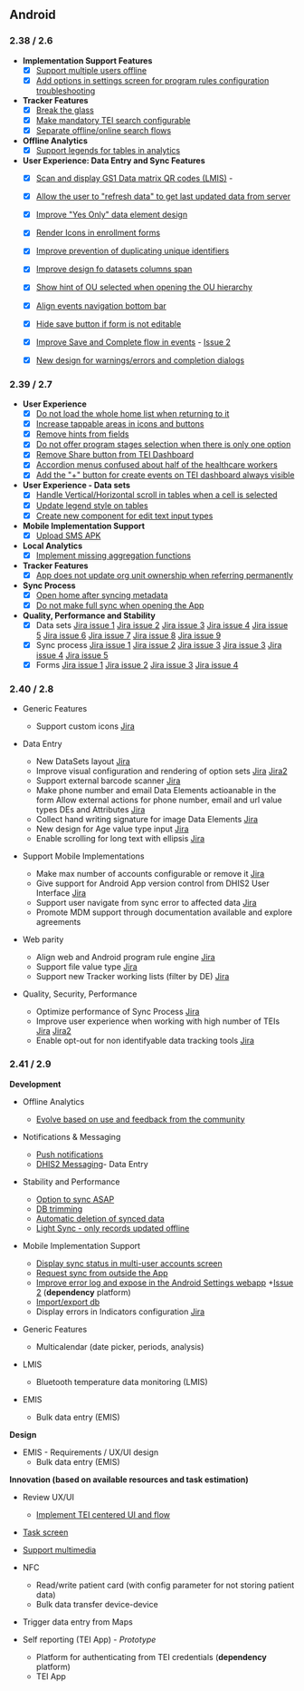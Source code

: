 ## Android

### 2.38 / 2.6

-   **Implementation Support Features**
    -   [x] [Support multiple users offline](https://jira.dhis2.org/browse/ANDROAPP-653)
    -   [x] [Add options in settings screen for program rules configuration troubleshooting](https://jira.dhis2.org/browse/ANDROAPP-1655)
    
-   **Tracker Features**
    -   [x] [Break the glass](https://jira.dhis2.org/browse/ANDROAPP-657)
    -   [x] [Make mandatory TEI search configurable](https://jira.dhis2.org/browse/ANDROAPP-4545)
    -   [x] [Separate offline/online search flows](https://jira.dhis2.org/browse/ANDROAPP-4023)

-   **Offline Analytics**
    -   [x] [Support legends for tables in analytics](https://jira.dhis2.org/browse/ANDROAPP-4500)

-   **User Experience: Data Entry and Sync Features**
    -  [x] [Scan and display GS1 Data matrix QR codes (LMIS)](https://jira.dhis2.org/browse/ANDROAPP-4329)    -  
    -  [x] [Allow the user to "refresh data" to get last updated data from server](https://jira.dhis2.org/browse/ANDROAPP-4331)
    -  [x] [Improve "Yes Only" data element design](https://jira.dhis2.org/browse/ANDROAPP-4493)
    -  [x] [Render Icons in enrollment forms](https://jira.dhis2.org/browse/ANDROAPP-4258)
    -  [x] [Improve prevention of duplicating unique identifiers](https://jira.dhis2.org/browse/ANDROAPP-4250)
    -  [x] [Improve design fo datasets columns span](https://jira.dhis2.org/browse/ANDROAPP-3016)
    -  [x] [Show hint of OU selected when opening the OU hierarchy](https://jira.dhis2.org/browse/ANDROAPP-2520)
    -  [x] [Align events navigation bottom bar](https://jira.dhis2.org/browse/ANDROAPP-3651)
    -  [x] [Hide save button if form is not editable](https://jira.dhis2.org/browse/ANDROAPP-4613)
    -  [x] [Improve Save and Complete flow in events](https://jira.dhis2.org/browse/ANDROAPP-4610) - [Issue 2](https://jira.dhis2.org/browse/ANDROAPP-4545)
    -  [x] [New design for warnings/errors and completion dialogs](https://jira.dhis2.org/browse/ANDROAPP-4591)

       
### 2.39 / 2.7

-   **User Experience**
    -   [x] [Do not load the whole home list when returning to it](https://dhis2.atlassian.net/browse/ANDROAPP-4802)
    -   [x] [Increase tappable areas in icons and buttons](https://dhis2.atlassian.net/browse/ANDROAPP-4728)
    -   [x] [Remove hints from fields](https://dhis2.atlassian.net/browse/ANDROAPP-3999)
    -   [x] [Do not offer program stages selection when there is only one option](https://dhis2.atlassian.net/browse/ANDROAPP-3999)
    -   [x] [Remove Share button from TEI Dashboard](https://dhis2.atlassian.net/browse/ANDROAPP-4653)
    -   [x] [Accordion menus confused about half of the healthcare workers](https://dhis2.atlassian.net/browse/ANDROAPP-4726)
    -   [x] [Add the "+" button for create events on TEI dashboard always visible](https://dhis2.atlassian.net/browse/ANDROAPP-4729)

-   **User Experience - Data sets**
    -   [x] [Handle Vertical/Horizontal scroll in tables when a cell is selected](https://dhis2.atlassian.net/browse/ANDROAPP-4934)
    -   [x] [Update legend style on tables](https://dhis2.atlassian.net/browse/ANDROAPP-4649)
    -   [x] [Create new component for edit text input types](https://dhis2.atlassian.net/browse/ANDROAPP-4827)

-   **Mobile Implementation Support**
    -   [x] [Upload SMS APK](https://dhis2.atlassian.net/browse/ANDROAPP-3888)
   
-   **Local Analytics**
    -   [x] [Implement missing aggregation functions](https://dhis2.atlassian.net/browse/ANDROAPP-4883)

-   **Tracker Features**
    -   [x] [App does not update org unit ownership when referring permanently](https://dhis2.atlassian.net/browse/ANDROAPP-4199)
   
-   **Sync Process**
    -   [x] [Open home after syncing metadata](https://dhis2.atlassian.net/browse/ANDROAPP-4765)
    -   [x] [Do not make full sync when opening the App](https://dhis2.atlassian.net/browse/ANDROAPP-4766)

-   **Quality, Performance and Stability**
    -   [x] Data sets [Jira issue 1](https://dhis2.atlassian.net/browse/ANDROAPP-4811) [Jira issue 2](https://dhis2.atlassian.net/browse/ANDROAPP-4744) [Jira issue 3](https://dhis2.atlassian.net/browse/ANDROAPP-4754) [Jira issue 4](https://dhis2.atlassian.net/browse/ANDROAPP-4793) [Jira issue 5](https://dhis2.atlassian.net/browse/ANDROAPP-4828) [Jira issue 6](https://dhis2.atlassian.net/browse/ANDROAPP-4830) [Jira issue 7](https://dhis2.atlassian.net/browse/ANDROAPP-4855) [Jira issue 8](https://dhis2.atlassian.net/browse/ANDROAPP-4857) [Jira issue 9](https://dhis2.atlassian.net/browse/ANDROAPP-4942)     
    -   [x] Sync process [Jira issue 1](https://dhis2.atlassian.net/browse/ANDROAPP-4892) [Jira issue 2](https://dhis2.atlassian.net/browse/ANDROAPP-4434) [Jira issue 3](https://dhis2.atlassian.net/browse/ANDROAPP-4767) [Jira issue 3](https://dhis2.atlassian.net/browse/ANDROAPP-4767) [Jira issue 4](https://dhis2.atlassian.net/browse/ANDROAPP-4778) [Jira issue 5](https://dhis2.atlassian.net/browse/ANDROAPP-4800)
    -   [x] Forms [Jira issue 1](https://dhis2.atlassian.net/browse/ANDROAPP-4844) [Jira issue 2](https://dhis2.atlassian.net/browse/ANDROAPP-4845) [Jira issue 3](https://dhis2.atlassian.net/browse/ANDROAPP-4846) [Jira issue 4](https://dhis2.atlassian.net/browse/ANDROAPP-4847)

### 2.40 / 2.8

- Generic Features
   - Support custom icons [Jira](https://dhis2.atlassian.net/browse/ANDROAPP-5123)
 
- Data Entry
   - New DataSets layout [Jira](https://dhis2.atlassian.net/browse/ANDROAPP-2918)
   - Improve visual configuration and rendering of option sets [Jira](https://dhis2.atlassian.net/browse/ANDROAPP-4623) [Jira2](https://dhis2.atlassian.net/browse/ANDROAPP-3370)
   - Support external barcode scanner [Jira](https://dhis2.atlassian.net/browse/ANDROAPP-5048)
   - Make phone number and email Data Elements actioanable in the form Allow external actions for phone number, email and url value types DEs and Attributes [Jira](https://dhis2.atlassian.net/browse/ANDROAPP-4291)
   - Collect hand writing signature for image Data Elements [Jira](https://dhis2.atlassian.net/browse/ANDROAPP-4986)
   - New design for Age value type input [Jira](https://dhis2.atlassian.net/browse/ANDROAPP-4727)
    - Enable scrolling for long text with ellipsis [Jira](https://dhis2.atlassian.net/browse/ANDROAPP-5080)

- Support Mobile Implementations
     - Make max number of accounts configurable or remove it [Jira](https://dhis2.atlassian.net/browse/ANDROAPP-5011)
     - Give support for Android App version control from DHIS2 User Interface [Jira](https://dhis2.atlassian.net/browse/ANDROAPP-3288)
     - Support user navigate from sync error to affected data [Jira](https://dhis2.atlassian.net/browse/ANDROAPP-5088)
     - Promote MDM support through documentation available and explore agreements


- Web parity
    - Align web and Android program rule engine [Jira](https://dhis2.atlassian.net/browse/ANDROAPP-5044)
    - Support file value type [Jira](https://dhis2.atlassian.net/browse/ANDROAPP-1992)
    - Support new Tracker working lists (filter by DE) [Jira](https://dhis2.atlassian.net/browse/ANDROAPP-740)

- Quality, Security, Performance
    - Optimize performance of Sync Process [Jira](https://dhis2.atlassian.net/browse/ANDROSDK-1609)
    - Improve user experience when working with high number of TEIs [Jira](https://dhis2.atlassian.net/browse/ANDROAPP-5031) [Jira2](https://dhis2.atlassian.net/browse/ANDROAPP-5043)
     - Enable opt-out for non identifyable data tracking tools [Jira](https://dhis2.atlassian.net/browse/ANDROAPP-5058)


### 2.41 / 2.9

**Development**

-   Offline Analytics
    -   [Evolve based on use and feedback from the community](https://jira.dhis2.org/browse/ANDROAPP-2557)

-   Notifications & Messaging
    -   [Push notifications](https://jira.dhis2.org/browse/ANDROAPP-2962)
    -   [DHIS2 Messaging](https://jira.dhis2.org/browse/ANDROAPP-694)-   Data Entry

-   Stability and Performance
    -   [Option to sync ASAP](https://jira.dhis2.org/browse/ANDROAPP-2959)
    -   [DB trimming](https://jira.dhis2.org/browse/ANDROAPP-2912)
    -   [Automatic deletion of synced data](https://jira.dhis2.org/browse/ANDROAPP-2957)
    -   [Light Sync - only records updated offline](https://jira.dhis2.org/browse/ANDROAPP-1702)

-   Mobile Implementation Support
    -   [Display sync status in multi-user accounts screen](https://dhis2.atlassian.net/browse/ANDROAPP-4981)
    -   [Request sync from outside the App](https://jira.dhis2.org/browse/ANDROAPP-2899)
    -   [Improve error log and expose in the Android Settings webapp](https://jira.dhis2.org/browse/ANDROAPP-1655) +[Issue 2](https://jira.dhis2.org/browse/ANDROAPP-1140) (**dependency** platform)
    -   [Import/export db](https://jira.dhis2.org/browse/ANDROAPP-2474)
    -   Display errors in Indicators configuration [Jira](https://dhis2.atlassian.net/browse/ANDROAPP-5021)


- Generic Features
    -    Multicalendar (date picker, periods, analysis)  

-   LMIS
    -   Bluetooth temperature data monitoring (LMIS)

-   EMIS
    -   Bulk data entry (EMIS)

**Design**

-   EMIS - Requirements / UX/UI design
    -   Bulk data entry (EMIS)

**Innovation (based on available resources and task estimation)**

-   Review UX/UI
    -   [Implement TEI centered UI and flow](https://jira.dhis2.org/browse/ANDROAPP-4019)

-   [Task screen](https://jira.dhis2.org/browse/ANDROAPP-3427)
-   [Support multimedia](https://jira.dhis2.org/browse/ANDROAPP-3697)
-   NFC
    -   Read/write patient card (with config parameter for not storing patient data)
    -   Bulk data transfer device-device

-   Trigger data entry from Maps

-   Self reporting (TEI App) - _Prototype_
    -   Platform for authenticating from TEI credentials (**dependency** platform)
    -   TEI App
